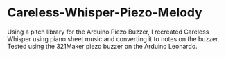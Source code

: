 # Careless-Whisper-Piezo-Melody
Using a pitch library for the Arduino Piezo Buzzer, I recreated Careless Whisper using piano sheet music and converting it to notes on the buzzer.
Tested using the 321Maker piezo buzzer on the Arduino Leonardo.
